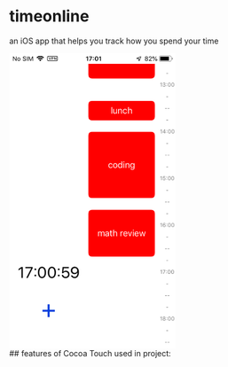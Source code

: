 # timeonline
an iOS app that helps you track how you spend your time

<div>
    <img style="float: left" src="DemoImage.PNG" width="300px"</img> 
    <div style="float: left">
        ## features of Cocoa Touch used in project:
    </div>
</div>
